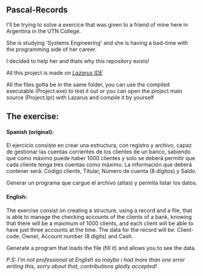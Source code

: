 ## Pascal-Records

I'll be trying to solve a exercice that was given to a friend of mine here in Argentina in the UTN College. 

She is studying 'Systems Engineering' and she is having a bad-time with the programming side of her career.

I decided to help her and thats why this repository exists!

All this project is made on [*Lazarus IDE*](https://www.lazarus-ide.org/)

All the files gotta be in the same folder, you can use the compiled executable (Project.exe) to test it out or you can open the project main source (Project.lpr) with Lazarus and compile it by yourself

## The exercise:

#### Spanish (original):
El ejercicio consiste en crear una estructura, con registro y archivo, capaz de gestionar las cuentas corrientes de los
clientes de un banco, sabiendo que como máximo puede haber 1000 clientes y solo se deberá permitir que cada cliente
tenga tres cuentas como máximo. La información que deberá contener será: Código cliente, Titular, Número de cuenta 
(8 dígitos) y Saldo.

Generar un programa que cargue el archivo (altas) y permita listar los datos.

#### English:
The exercise consist on creating a structure, using a record and a file, that is able to manage the checking accounts
of the clients of a bank, knowing that there will be a maximum of 1000 clients, and each client will be able to have
just three accounts at the time. The data for the record will be: Client-code, Owner, Account number (8 digits) and Cash.

Generate a program that loads the file (fill it) and allows you to see the data.

_P.S: I'm not professional at English so maybe i had more than one error writing this, sorry about that, contributions gladly accepted!_ 
